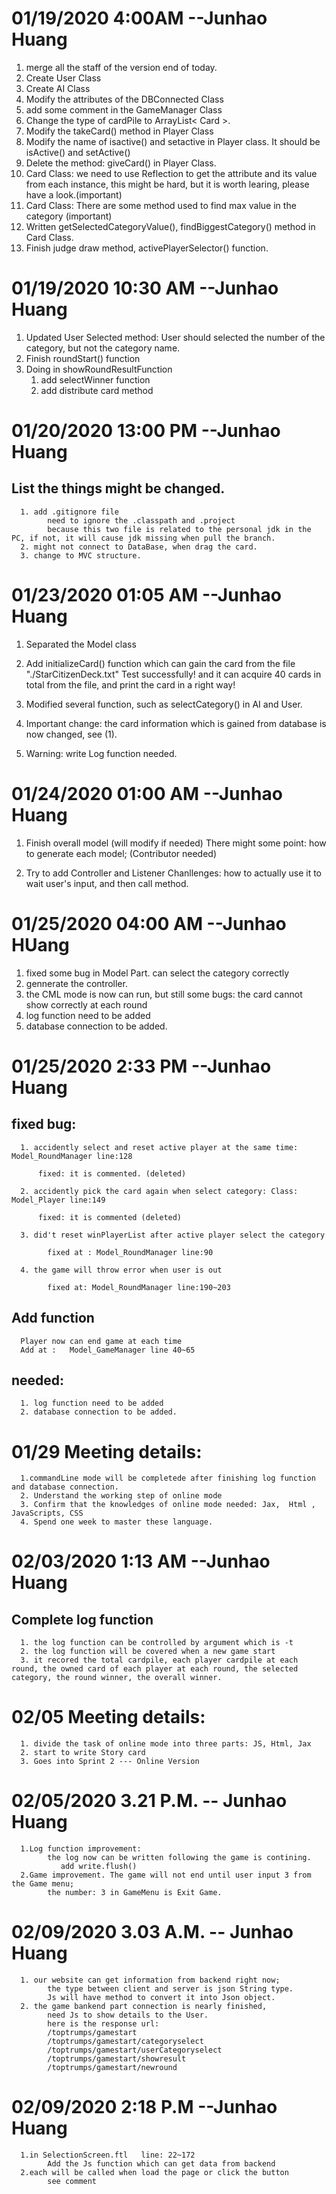 # 01/19/2020 4:00AM   --Junhao Huang
  1. merge all the staff of the version end of today.
  2. Create User Class
  3. Create AI Class
  4. Modify the attributes of the DBConnected Class
  5. add some comment in the GameManager Class
  6. Change the type of cardPile to ArrayList< Card >.
  7. Modify the takeCard() method in Player Class
  8. Modify the name of isactive() and setactive in Player class. It should be isActive() and setActive()
  9. Delete the method: giveCard() in Player Class.
  10. Card Class: we need to use Reflection to get the attribute and its value from each instance, this might be hard, but it is worth learing, please have a look.(important)
  11. Card Class: There are some method used to find max value in the category (important)
  12. Written getSelectedCategoryValue(), findBiggestCategory() method in Card Class.
  13. Finish judge draw method, activePlayerSelector() function.

# 01/19/2020 10:30 AM  --Junhao Huang 
1. Updated User Selected method: User should selected the number of the category, but not the category name.
2. Finish roundStart() function
3. Doing in showRoundResultFunction 
   1. add selectWinner function
   2. add distribute card method

# 01/20/2020 13:00 PM --Junhao Huang
## List the things might be changed.
      1. add .gitignore file
            need to ignore the .classpath and .project
            because this two file is related to the personal jdk in the PC, if not, it will cause jdk missing when pull the branch.
      2. might not connect to DataBase, when drag the card.
      3. change to MVC structure. 

# 01/23/2020 01:05 AM --Junhao Huang
1. Separated the Model class
2. Add initializeCard() function which can gain the card from the file "./StarCitizenDeck.txt"
      Test successfully!
      and it can acquire 40 cards in total from the file, and print the card in a right way!
3. Modified several function, such as selectCategory() in AI and User.

4. Important change:  the card information which is gained from database is now changed, see (1).
5. Warning: write Log function needed. 
      
# 01/24/2020 01:00 AM --Junhao Huang

1. Finish overall model (will modify if needed)
   There might some point:
      how to generate each model; (Contributor needed)

2. Try to add Controller and Listener
   Chanllenges: how to actually use it to wait user's input, and then call method.

# 01/25/2020 04:00 AM --Junhao HUang
1. fixed some bug in Model Part.
       can select the category correctly
2. gennerate the controller.
3. the CML mode is now can run, but still some bugs:
            the card cannot show correctly at each round
4. log function need to be added
5. database connection to be added.

# 01/25/2020 2:33 PM --Junhao Huang

## fixed bug:
      1. accidently select and reset active player at the same time:    Model_RoundManager line:128
     
          fixed: it is commented. (deleted)

      2. accidently pick the card again when select category: Class:    Model_Player line:149 
   
          fixed: it is commented (deleted)

      3. did't reset winPlayerList after active player select the category  
   
            fixed at : Model_RoundManager line:90
      
      4. the game will throw error when user is out
   
            fixed at: Model_RoundManager line:190~203
## Add function
      Player now can end game at each time
      Add at :   Model_GameManager line 40~65

## needed:
      1. log function need to be added
      2. database connection to be added.
   
# 01/29  Meeting details:
      1.commandLine mode will be completede after finishing log function and database connection.
      2. Understand the working step of online mode
      3. Confirm that the knowledges of online mode needed: Jax,  Html , JavaScripts, CSS
      4. Spend one week to master these language.

# 02/03/2020 1:13 AM --Junhao Huang
## Complete log function
      1. the log function can be controlled by argument which is -t
      2. the log function will be covered when a new game start
      3. it recored the total cardpile, each player cardpile at each round, the owned card of each player at each round, the selected category, the round winner, the overall winner. 


# 02/05   Meeting details:
      1. divide the task of online mode into three parts: JS, Html, Jax
      2. start to write Story card
      3. Goes into Sprint 2 --- Online Version

# 02/05/2020 3.21 P.M. -- Junhao Huang
      1.Log function improvement:
            the log now can be written following the game is contining.
               add write.flush()
      2.Game improvement. The game will not end until user input 3 from the Game menu;
            the number: 3 in GameMenu is Exit Game.

# 02/09/2020 3.03 A.M. -- Junhao Huang
      1. our website can get information from backend right now;
            the type between client and server is json String type.
            Js will have method to convert it into Json object.
      2. the game bankend part connection is nearly finished,
            need Js to show details to the User.
            here is the response url:
            /toptrumps/gamestart
            /toptrumps/gamestart/categoryselect
            /toptrumps/gamestart/userCategoryselect
            /toptrumps/gamestart/showresult
            /toptrumps/gamestart/newround

# 02/09/2020 2:18 P.M  --Junhao Huang
      1.in SelectionScreen.ftl   line: 22~172
            Add the Js function which can get data from backend
      2.each will be called when load the page or click the button
            see comment
      